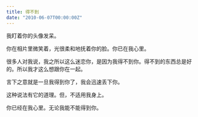 ```yaml
---
title: 得不到
date: "2010-06-07T00:00:00Z"
---
```


我盯着你的头像发呆。

你在相片里微笑着，光很柔和地抚着你的脸。你已在我心里。

很多人对我说，我之所以这么迷恋你，是因为我得不到你。得不到的东西总是好的。所以我才这么想跟你在一起。

言下之意就是一旦我得到你了，我会迅速丢下你。

这种说法有它的道理。但，不适用我身上。

你已经在我心里。无论我能不能得到你。